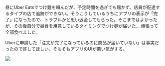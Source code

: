 昼にUber Eatsでつけ麺を頼んだが、予定時間を過ぎても届かず、店員が配達するタイプの店で追跡ができない。そうこうしているうちにアプリの表示が「完了」になったので、トラブルかと思い返金してもらった。そこまではよかったが、その後自分で昼食を用意しているタイミングでつけ麺が届いた... 頑張って全部食べました。

Uberに申請した「注文が完了になっているのに商品が届いていない」は事実だったので許してほしい。そもそもアプリのUIが悪い気がする。

![](https://photos.apkas.net/medium/202401/20240119-132245.webp)
